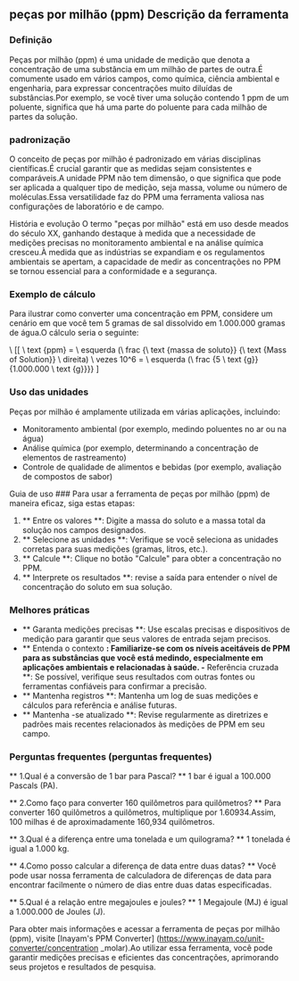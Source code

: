 ## peças por milhão (ppm) Descrição da ferramenta

### Definição
Peças por milhão (ppm) é uma unidade de medição que denota a concentração de uma substância em um milhão de partes de outra.É comumente usado em vários campos, como química, ciência ambiental e engenharia, para expressar concentrações muito diluídas de substâncias.Por exemplo, se você tiver uma solução contendo 1 ppm de um poluente, significa que há uma parte do poluente para cada milhão de partes da solução.

### padronização
O conceito de peças por milhão é padronizado em várias disciplinas científicas.É crucial garantir que as medidas sejam consistentes e comparáveis.A unidade PPM não tem dimensão, o que significa que pode ser aplicada a qualquer tipo de medição, seja massa, volume ou número de moléculas.Essa versatilidade faz do PPM uma ferramenta valiosa nas configurações de laboratório e de campo.

História e evolução
O termo "peças por milhão" está em uso desde meados do século XX, ganhando destaque à medida que a necessidade de medições precisas no monitoramento ambiental e na análise química cresceu.À medida que as indústrias se expandiam e os regulamentos ambientais se apertam, a capacidade de medir as concentrações no PPM se tornou essencial para a conformidade e a segurança.

### Exemplo de cálculo
Para ilustrar como converter uma concentração em PPM, considere um cenário em que você tem 5 gramas de sal dissolvido em 1.000.000 gramas de água.O cálculo seria o seguinte:

\ [[
\ text {ppm} = \ esquerda (\ frac {\ text {massa de soluto}} {\ text {Mass of Solution}} \ direita) \ vezes 10^6 = \ esquerda (\ frac {5 \ text {g}} {1.000.000 \ text {g}}}}
\]

### Uso das unidades
Peças por milhão é amplamente utilizada em várias aplicações, incluindo:
- Monitoramento ambiental (por exemplo, medindo poluentes no ar ou na água)
- Análise química (por exemplo, determinando a concentração de elementos de rastreamento)
- Controle de qualidade de alimentos e bebidas (por exemplo, avaliação de compostos de sabor)

Guia de uso ###
Para usar a ferramenta de peças por milhão (ppm) de maneira eficaz, siga estas etapas:
1. ** Entre os valores **: Digite a massa do soluto e a massa total da solução nos campos designados.
2. ** Selecione as unidades **: Verifique se você seleciona as unidades corretas para suas medições (gramas, litros, etc.).
3. ** Calcule **: Clique no botão "Calcule" para obter a concentração no PPM.
4. ** Interprete os resultados **: revise a saída para entender o nível de concentração do soluto em sua solução.

### Melhores práticas
- ** Garanta medições precisas **: Use escalas precisas e dispositivos de medição para garantir que seus valores de entrada sejam precisos.
- ** Entenda o contexto **: Familiarize-se com os níveis aceitáveis ​​de PPM para as substâncias que você está medindo, especialmente em aplicações ambientais e relacionadas à saúde.
-** Referência cruzada **: Se possível, verifique seus resultados com outras fontes ou ferramentas confiáveis ​​para confirmar a precisão.
- ** Mantenha registros **: Mantenha um log de suas medições e cálculos para referência e análise futuras.
- ** Mantenha -se atualizado **: Revise regularmente as diretrizes e padrões mais recentes relacionados às medições de PPM em seu campo.

### Perguntas frequentes (perguntas frequentes)

** 1.Qual é a conversão de 1 bar para Pascal? **
1 bar é igual a 100.000 Pascals (PA).

** 2.Como faço para converter 160 quilômetros para quilômetros? **
Para converter 160 quilômetros a quilômetros, multiplique por 1.60934.Assim, 100 milhas é de aproximadamente 160,934 quilômetros.

** 3.Qual é a diferença entre uma tonelada e um quilograma? **
1 tonelada é igual a 1.000 kg.

** 4.Como posso calcular a diferença de data entre duas datas? **
Você pode usar nossa ferramenta de calculadora de diferenças de data para encontrar facilmente o número de dias entre duas datas especificadas.

** 5.Qual é a relação entre megajoules e joules? **
1 Megajoule (MJ) é igual a 1.000.000 de Joules (J).

Para obter mais informações e acessar a ferramenta de peças por milhão (ppm), visite [Inayam's PPM Converter] (https://www.inayam.co/unit-converter/concentration _molar).Ao utilizar essa ferramenta, você pode garantir medições precisas e eficientes das concentrações, aprimorando seus projetos e resultados de pesquisa.